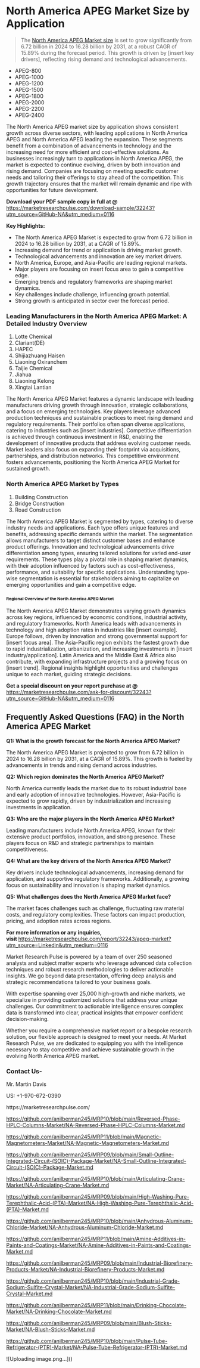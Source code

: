 <h1>North America APEG Market&nbsp;Size by Application</h1><blockquote><p>The <a href="https://marketresearchpulse.com/download-sample/32243?utm_source=GitHub-NA&amp;utm_medium=0116">North America APEG Market size</a> is set to grow significantly from 6.72 billion in 2024 to 16.28 billion by 2031, at a robust CAGR of 15.89% during the forecast period. This growth is driven by [insert key drivers], reflecting rising demand and technological advancements.</p></blockquote><ul><li>APEG-800 <li> APEG-1000 <li> APEG-1200 <li> APEG-1500 <li> APEG-1800 <li> APEG-2000 <li> APEG-2200 <li> APEG-2400</li></ul><p>The North America APEG market size by application shows consistent growth across diverse sectors, with leading applications in North America APEG and North America APEG leading the expansion. These segments benefit from a combination of advancements in technology and the increasing need for more efficient and cost-effective solutions. As businesses increasingly turn to applications in North America APEG, the market is expected to continue evolving, driven by both innovation and rising demand. Companies are focusing on meeting specific customer needs and tailoring their offerings to stay ahead of the competition. This growth trajectory ensures that the market will remain dynamic and ripe with opportunities for future development.</p><p><strong>Download your PDF sample copy in full at @ </strong><a href="https://marketresearchpulse.com/download-sample/32243?utm_source=GitHub-NA&amp;utm_medium=0116">https://marketresearchpulse.com/download-sample/32243?utm_source=GitHub-NA&amp;utm_medium=0116</a></p><p><strong>Key Highlights: </strong></p><ul><li>The North America APEG Market is expected to grow from 6.72 billion in 2024 to 16.28 billion by 2031, at a CAGR of 15.89%.</li><li>Increasing demand for trend or application is driving market growth.</li><li>Technological advancements and innovation are key market drivers.</li><li>North America, Europe, and Asia-Pacific are leading regional markets.</li><li>Major players are focusing on insert focus area to gain a competitive edge.</li><li>Emerging trends and regulatory frameworks are shaping market dynamics.</li><li>Key challenges include challenge, influencing growth potential.</li><li>Strong growth is anticipated in sector over the forecast period.</li></ul><h3>Leading Manufacturers in the North America APEG Market: A Detailed Industry Overview</h3><ol><li>Lotte Chemical</li><li>Clariant(DE)</li><li>HAPEC</li><li>Shijiazhuang Haisen</li><li>Liaoning Oxiranchem</li><li>Taijie Chemical</li><li>Jiahua</li><li>Liaoning Kelong</li><li>Xingtai Lantian</li></ol><div class="flex max-w-full flex-col flex-grow"><div class="min-h-8 text-message flex w-full flex-col items-end gap-2 whitespace-normal break-words [.text-message+&amp;]:mt-5" dir="auto" data-message-author-role="assistant" data-message-id="fd8432e4-4910-450d-b182-61b7bfb0a01f" data-message-model-slug="gpt-4o"><div class="flex w-full flex-col gap-1 empty:hidden first:pt-[3px]"><div class="markdown prose w-full break-words dark:prose-invert light"><p>The North America APEG Market features a dynamic landscape with leading manufacturers driving growth through innovation, strategic collaborations, and a focus on emerging technologies. Key players leverage advanced production techniques and sustainable practices to meet rising demand and regulatory requirements. Their portfolios often span diverse applications, catering to industries such as [insert industries]. Competitive differentiation is achieved through continuous investment in R&amp;D, enabling the development of innovative products that address evolving customer needs. Market leaders also focus on expanding their footprint via acquisitions, partnerships, and distribution networks. This competitive environment fosters advancements, positioning the North America APEG Market for sustained growth.</p></div></div></div></div><h3>North America APEG Market by Types</h3><ol><li>Building Construction <li> Bridge Construction <li> Road Construction</li></ol><div class="flex max-w-full flex-col flex-grow"><div class="min-h-8 text-message flex w-full flex-col items-end gap-2 whitespace-normal break-words [.text-message+&amp;]:mt-5" dir="auto" data-message-author-role="assistant" data-message-id="084470be-0bb7-4664-bddf-5156b4f41249" data-message-model-slug="gpt-4o-mini"><div class="flex w-full flex-col gap-1 empty:hidden first:pt-[3px]"><div class="markdown prose w-full break-words dark:prose-invert light"><p>The North America APEG Market is segmented by types, catering to diverse industry needs and applications. Each type offers unique features and benefits, addressing specific demands within the market. The segmentation allows manufacturers to target distinct customer bases and enhance product offerings. Innovation and technological advancements drive differentiation among types, ensuring tailored solutions for varied end-user requirements. These types play a pivotal role in shaping market dynamics, with their adoption influenced by factors such as cost-effectiveness, performance, and suitability for specific applications. Understanding type-wise segmentation is essential for stakeholders aiming to capitalize on emerging opportunities and gain a competitive edge.</p></div></div></div></div><h3><span style="font-size: 11px;">Regional Overview of the North America APEG Market</span></h3><div class="flex max-w-full flex-col flex-grow"><div class="min-h-8 text-message flex w-full flex-col items-end gap-2 whitespace-normal break-words [.text-message+&amp;]:mt-5" dir="auto" data-message-author-role="assistant" data-message-id="e9038762-ce64-4e30-91c9-9bd413514231" data-message-model-slug="gpt-4o-mini"><div class="flex w-full flex-col gap-1 empty:hidden first:pt-[3px]"><div class="markdown prose w-full break-words dark:prose-invert light"><p>The North America APEG Market demonstrates varying growth dynamics across key regions, influenced by economic conditions, industrial activity, and regulatory frameworks. North America leads with advancements in technology and high adoption rates in industries like [insert example]. Europe follows, driven by innovation and strong governmental support for [insert focus area]. The Asia-Pacific region exhibits the fastest growth due to rapid industrialization, urbanization, and increasing investments in [insert industry/application]. Latin America and the Middle East &amp; Africa also contribute, with expanding infrastructure projects and a growing focus on [insert trend]. Regional insights highlight opportunities and challenges unique to each market, guiding strategic decisions.</p></div></div></div></div><p><strong>Get a special discount on your report purchase at @ </strong><a href="https://marketresearchpulse.com/ask-for-discount/32243?utm_source=GitHub-NA&amp;utm_medium=0116">https://marketresearchpulse.com/ask-for-discount/32243?utm_source=GitHub-NA&amp;utm_medium=0116</a></p><h2>Frequently Asked Questions (FAQ) in the North America APEG Market</h2><p><strong>Q1: What is the growth forecast for the North America APEG Market?</strong></p><p>The North America APEG Market is projected to grow from 6.72 billion in 2024 to 16.28 billion by 2031, at a CAGR of 15.89%. This growth is fueled by advancements in trends and rising demand across industries.</p><p><strong>Q2: Which region dominates the North America APEG Market?</strong></p><p>North America currently leads the market due to its robust industrial base and early adoption of innovative technologies. However, Asia-Pacific is expected to grow rapidly, driven by industrialization and increasing investments in application.</p><p><strong>Q3: Who are the major players in the North America APEG Market?</strong></p><p>Leading manufacturers include North America APEG, known for their extensive product portfolios, innovation, and strong presence. These players focus on R&amp;D and strategic partnerships to maintain competitiveness.</p><p><strong>Q4: What are the key drivers of the North America APEG Market?</strong></p><p>Key drivers include technological advancements, increasing demand for application, and supportive regulatory frameworks. Additionally, a growing focus on sustainability and innovation is shaping market dynamics.</p><p><strong>Q5: What challenges does the North America APEG Market face?</strong></p><p>The market faces challenges such as challenge, fluctuating raw material costs, and regulatory complexities. These factors can impact production, pricing, and adoption rates across regions.</p><p><strong>For more information or any inquiries, visit&nbsp;</strong><a href="https://marketresearchpulse.com/report/32243/apeg-market?utm_source=Linkedin&utm_medium=0116">https://marketresearchpulse.com/report/32243/apeg-market?utm_source=Linkedin&utm_medium=0116</a></p><p>Market Research Pulse is powered by a team of over 250 seasoned analysts and subject matter experts who leverage advanced data collection techniques and robust research methodologies to deliver actionable insights. We go beyond data presentation, offering deep analysis and strategic recommendations tailored to your business goals.</p><p>With expertise spanning over 25,000 high-growth and niche markets, we specialize in providing customized solutions that address your unique challenges. Our commitment to actionable intelligence ensures complex data is transformed into clear, practical insights that empower confident decision-making.</p><p>Whether you require a comprehensive market report or a bespoke research solution, our flexible approach is designed to meet your needs. At Market Research Pulse, we are dedicated to equipping you with the intelligence necessary to stay competitive and achieve sustainable growth in the evolving North America APEG market.</p><h3><strong>Contact Us-</strong></h3><p>Mr. Martin Davis</p><p>US: +1-970-672-0390</p><p>https://marketresearchpulse.com/</p><p><a href="https://github.com/anilberman245/MRP10/blob/main/Reversed-Phase-HPLC-Columns-Market/NA-Reversed-Phase-HPLC-Columns-Market.md">https://github.com/anilberman245/MRP10/blob/main/Reversed-Phase-HPLC-Columns-Market/NA-Reversed-Phase-HPLC-Columns-Market.md</a></p><p><a href="https://github.com/anilberman245/MRP11/blob/main/Magnetic-Magnetometers-Market/NA-Magnetic-Magnetometers-Market.md">https://github.com/anilberman245/MRP11/blob/main/Magnetic-Magnetometers-Market/NA-Magnetic-Magnetometers-Market.md</a></p><p><a href="https://github.com/anilberman245/MRP09/blob/main/Small-Outline-Integrated-Circuit-(SOIC)-Package-Market/NA-Small-Outline-Integrated-Circuit-(SOIC)-Package-Market.md">https://github.com/anilberman245/MRP09/blob/main/Small-Outline-Integrated-Circuit-(SOIC)-Package-Market/NA-Small-Outline-Integrated-Circuit-(SOIC)-Package-Market.md</a></p><p><a href="https://github.com/anilberman245/MRP10/blob/main/Articulating-Crane-Market/NA-Articulating-Crane-Market.md">https://github.com/anilberman245/MRP10/blob/main/Articulating-Crane-Market/NA-Articulating-Crane-Market.md</a></p><p><a href="https://github.com/anilberman245/MRP09/blob/main/High-Washing-Pure-Terephthalic-Acid-(PTA)-Market/NA-High-Washing-Pure-Terephthalic-Acid-(PTA)-Market.md">https://github.com/anilberman245/MRP09/blob/main/High-Washing-Pure-Terephthalic-Acid-(PTA)-Market/NA-High-Washing-Pure-Terephthalic-Acid-(PTA)-Market.md</a></p><p><a href="https://github.com/anilberman245/MRP10/blob/main/Anhydrous-Aluminum-Chloride-Market/NA-Anhydrous-Aluminum-Chloride-Market.md">https://github.com/anilberman245/MRP10/blob/main/Anhydrous-Aluminum-Chloride-Market/NA-Anhydrous-Aluminum-Chloride-Market.md</a></p><p><a href="https://github.com/anilberman245/MRP11/blob/main/Amine-Additives-in-Paints-and-Coatings-Market/NA-Amine-Additives-in-Paints-and-Coatings-Market.md">https://github.com/anilberman245/MRP11/blob/main/Amine-Additives-in-Paints-and-Coatings-Market/NA-Amine-Additives-in-Paints-and-Coatings-Market.md</a></p><p><a href="https://github.com/anilberman245/MRP09/blob/main/Industrial-Biorefinery-Products-Market/NA-Industrial-Biorefinery-Products-Market.md">https://github.com/anilberman245/MRP09/blob/main/Industrial-Biorefinery-Products-Market/NA-Industrial-Biorefinery-Products-Market.md</a></p><p><a href="https://github.com/anilberman245/MRP10/blob/main/Industrial-Grade-Sodium-Sulfite-Crystal-Market/NA-Industrial-Grade-Sodium-Sulfite-Crystal-Market.md">https://github.com/anilberman245/MRP10/blob/main/Industrial-Grade-Sodium-Sulfite-Crystal-Market/NA-Industrial-Grade-Sodium-Sulfite-Crystal-Market.md</a></p><p><a href="https://github.com/anilberman245/MRP11/blob/main/Drinking-Chocolate-Market/NA-Drinking-Chocolate-Market.md">https://github.com/anilberman245/MRP11/blob/main/Drinking-Chocolate-Market/NA-Drinking-Chocolate-Market.md</a></p><p><a href="https://github.com/anilberman245/MRP09/blob/main/Blush-Sticks-Market/NA-Blush-Sticks-Market.md">https://github.com/anilberman245/MRP09/blob/main/Blush-Sticks-Market/NA-Blush-Sticks-Market.md</a></p><p><a href="https://github.com/anilberman245/MRP10/blob/main/Pulse-Tube-Refrigerator-(PTR)-Market/NA-Pulse-Tube-Refrigerator-(PTR)-Market.md">https://github.com/anilberman245/MRP10/blob/main/Pulse-Tube-Refrigerator-(PTR)-Market/NA-Pulse-Tube-Refrigerator-(PTR)-Market.md</a></p>
![Uploading image.png…]()
